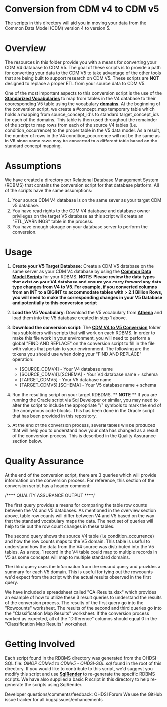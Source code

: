 Conversion from CDM v4 to CDM v5
==============================================================

The scripts in this directory will aid you in moving your data from the Common Data Model (CDM) version 4 to version 5. 

Overview
==============================================================

The resources in this folder provide you with a means for converting your CDM V4 database to CDM V5. The goal of these scripts is to provide a path for converting your data to the CDM V5 to take advantage of the other tools that are being built to support research on CDM V5. These scripts are **NOT** designed to replace a proper ETL from your source data to CDM V5.

One of the most important aspects to this conversion script is the use of the **[Standarized Vocabularies](http://www.ohdsi.org/web/wiki/doku.php?id=documentation:vocabulary:introduction "Standarized Vocabularies")** to map from tables in the V4 database to their cooresponding V5 table using the vocabulary **[domains](http://www.ohdsi.org/web/wiki/doku.php?id=documentation:vocabulary:domains "domains")**. At the beginning of the conversion script, we create a #concept\_map temporary table which holds a mapping from source_concept_id's to standard target_concept_ids for each of the domains. This table is then used throughout the remainder of the script to map rows from each of the source V4 tables (i.e. condition\_occurrence) to the proper table in the V5 data model. As a result, the number of rows in the V4 condition\_occurrence will not be the same as in V5 since some rows may be converted to a different table based on the standard concept mapping. 

Assumptions
==============================================================

We have created a directory per Relational Database Management System (RDBMS) that contains the conversion script for that database platform. All of the scripts have the same assumptions:

1. Your source CDM V4 database is on the same sever as your target CDM v5 database.
2. You have read rights to the CDM V4 database and database owner privileges on the target V5 database as this script will create an "ETL_WARNINGS" table in the process.
3. You have enough storage on your database server to perform the conversion. 

Usage
=====

1. **Create your V5 Target Database:** Create a CDM V5 database on the same server as your CDM V4 database by using the **[Common Data Model Scripts](https://github.com/OHDSI/CommonDataModel "Common Data Model Scripts")** for your RDBMS. **NOTE: Please review the data types that exist on your V4 database and ensure you carry forward any data type changes from V4 to V5. For example, if you converted columns from an INT to a BIGINT to accommodate tables with > 2.1 Billion Rows, you will need to make the corresponding changes in your V5 Database and potentially to this conversion script** 
 
2. **Load the V5 Vocabulary**: Download the V5 vocabulary from **[Athena](http://www.ohdsi.org/web/athena/ "Athena")** and load them into the V5 database created in step 1 above.

2. **Download the conversion script:** The **[CDM V4 to V5 Conversion](https://github.com/OHDSI/CommonDataModel/tree/master/Version4%20To%20Version5%20Conversion "CDM V4 to V5 Conversion Directory")** folder has subfolders with scripts that will work on each RDBMS.  In order to make this file work in your environment, you will need to perform a global "FIND AND REPLACE" on the conversion script to fill in the file with values that pertain to your environment. The following are the tokens you should use when doing your "FIND AND REPLACE" operation:
 
	 * [SOURCE_CDMV4] - Your V4 database name
	 * [SOURCE_CDMV4].[SCHEMA] - Your V4 database name + schema
     * [TARGET_CDMV5] - Your V5 database name
	 * [TARGET_CDMV5].[SCHEMA] - Your V5 database name + schema

3. Run the resulting script on your target RDBDMS. ** **NOTE** ** If you are running the Oracle script via Sql Developer or similar, you may need to alter the script to include the appropriate "/" symbols to mark the end of the anonymous code blocks. This has been done in the Oracle script that has been provided in this repository.
4. At the end of the conversion process, several tables will be produced that will help you to understand how your data has changed as a result of the conversion process. This is described in the Quality Assurance section below.


Quality Assurance
===================

At the end of the conversion script, there are 3 queries which will provide information on the conversion process. For reference, this section of the conversion script has a header comment:

/**** QUALITY ASSURANCE OUTPUT ****/

The first query provides a means for comparing the table row counts between the V4 and V5 databases.  As mentioned in the overview section above, table row counts will differ between V4 and V5 based on the way that the standard vocabulary maps the data. The next set of queries will help to tie out the row count changes in these tables. 

The second query shows the source V4 table (i.e condition\_occurrence) and how the row counts maps to the V5 domain. This table is useful to understand how the data from the V4 source was distributed into the V5 tables. As a note, 1 record in the V4 table could map to multiple records in V5 as some concepts will map to multiple standard domains.

The third query uses the information from the second query and provides a summary for each V5 domain. This is useful for tying out the rowcounts we'd expect from the script with the actual results observed in the first query. 

We have included a spreadsheet called "QA-Results.xlsx" which provides an example of how to utilize these 3 result queries to understand the results of the conversion process. The results of the first query go into the "Rowcounts" worksheet. The results of the second and third queries go into the "Classification Map Results" worksheet. If the conversion process worked as expected, all of the "Difference" columns should equal 0 in the "Classification Map Results" worksheet.

Getting Involved
==============================================================
Each script found in the RDBMS directory was generated from the OHDSI-SQL file: *OMOP CDMv4 to CDMv5 - OHDSI-SQL.sql* found in the root of this directory. If you would like to contribute to this script, we'd suggest you modify this script and use **[SqlRender](https://github.com/OHDSI/SqlRender "SqlRender")** to re-generate the specific RDBMS scripts. We have also supplied a basic R script in this directory to help re-generate the scripts using SqlRender.

Developer questions/comments/feedback: OHDSI Forum
We use the GitHub issue tracker for all bugs/issues/enhancements